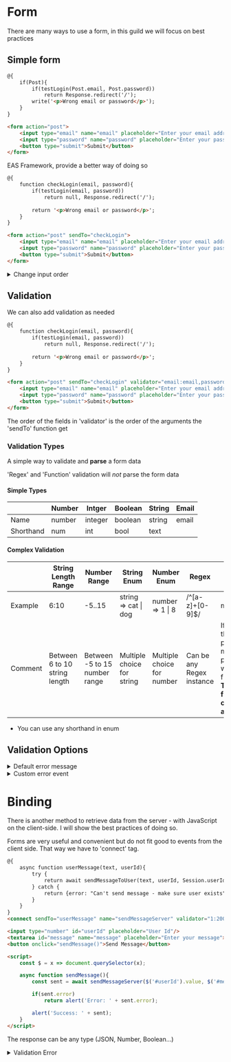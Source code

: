 # Form
There are many ways to use a form, in this guild we will focus on best practices

 ## Simple form
```html
@{
    if(Post){
        if(testLogin(Post.email, Post.password))
            return Response.redirect('/');
        write('<p>Wrong email or password</p>');
    }
}

<form action="post">
    <input type="email" name="email" placeholder="Enter your email address"/>
    <input type="password" name="password" placeholder="Enter your password"/>
    <button type="submit">Submit</button>
</form>
```

EAS Framework, provide a better way of doing so

```html
@{
    function checkLogin(email, password){
        if(testLogin(email, password))
            return null, Response.redirect('/');
        
        return '<p>Wrong email or password</p>';
    }
}

<form action="post" sendTo="checkLogin">
    <input type="email" name="email" placeholder="Enter your email address"/>
    <input type="password" name="password" placeholder="Enter your password"/>
    <button type="submit">Submit</button>
</form>
```

<details>
  <summary>Change input order</summary>

  You can change the input order with the 'order' attribute
```html
@{
    function checkLogin(password,email){
        if(testLogin(email, password))
            return null, Response.redirect('/');
        
        return '<p>Wrong email or password</p>';
    }
}

<form action="post" sendTo="checkLogin" order="password,email">
    <input type="email" name="email" placeholder="Enter your email address"/>
    <input type="password" name="password" placeholder="Enter your password"/>
    <button type="submit">Submit</button>
</form>
```
</details>

## Validation

We can also add validation as needed

```html
@{
    function checkLogin(email, password){
        if(testLogin(email, password))
            return null, Response.redirect('/');
        
        return '<p>Wrong email or password</p>';
    }
}

<form action="post" sendTo="checkLogin" validator="email:email,password:6:30">
    <input type="email" name="email" placeholder="Enter your email address"/>
    <input type="password" name="password" placeholder="Enter your password"/>
    <button type="submit">Submit</button>
</form>
```
The order of the fields in 'validator' is the order of the arguments the 'sendTo' function get

### Validation Types
A simple way to validate and **parse** a form data

'Regex' and 'Function' validation will *not* parse the form data
#### Simple Types
|           | Number | Intger  | Boolean | String | Email |
|-----------|--------|---------|---------|--------|-------|
| Name      | number | integer | boolean | string | email |
| Shorthand | num    | int     | bool    | text   |       |

#### Complex Validation

|         | String Length Range           | Number Range                  | String Enum                | Number Enum                | Regex                     | Function                                                                                                     |
|---------|-------------------------------|-------------------------------|----------------------------|----------------------------|---------------------------|--------------------------------------------------------------------------------------------------------------|
| Example | 6:10                          | -5..15                        | string => cat \| dog       | number => 1 \| 8           | /^[a-z]+[0-9]$/           | myFunction                                                                                                   |
| Comment | Between 6 to 10 string length | Between -5 to 15 number range | Multiple choice for string | Multiple choice for number | Can be any Regex instance | If none of the previous methods is possible, it will call the function.   **The function can be asynchrony** |

* You can use any shorthand in enum

## Validation Options

<details>
  <summary>Default error message</summary>

  By default, the framework will enable auto-generate error messages in debug mode.

  You can disable it by setting 'message=false' OR if you want to them in production set 'message=true'

  If you want to disable it globally you can enable the "SafeDebug" plugin

```html
<form action="post" sendTo="checkLogin" validator="email:email,password:6:30" message="false">
```

  You can also override the auto-generate error message and set the message to be a string

```html
<form action="post" sendTo="checkLogin" validator="email:email,password:6:30" message="Make sure the email valid and password between 6 to 30 characters">
```
</details>                                               


<details>
  <summary>Custom error event</summary>

  'notValid' attribute contains the name of the function that will be called in case of an error.
  

  The function will get the

```typescript 
function(message: string, validationType: string (name_of_validation_type) | RegExp | method, validationArguments: []number | []string, value: string | number | boolean): Promise<any> | any
```
Example
```html
@{
    function thatError(message, type){
        return `There is an error in that type: ${type}`;
    }
}
<form action="post" sendTo="checkLogin" validator="email:email,password:6:30" notValid="thatError">
```

  ### Prevent HTML on error message
  To escape HTML on error message add the 'safe' tag.

```html
<form action="post" sendTo="checkLogin" validator="email:email,password:6:30" message="This </p> will not cause an error" safe>
```
</details>

# Binding
There is another method to retrieve data from the server - with JavaScript on the client-side.
I will show the best practices of doing so.

Forms are very useful and convenient but do not fit good to events from the client side. That way we have to 'connect' tag.

```html
@{
    async function userMessage(text, userId){
        try {
            return await sendMessageToUser(text, userId, Session.userId)
        } catch {
            return {error: "Can't send message - make sure user exists"}
        }
    }
}
<connect sendTo="userMessage" name="sendMessageServer" validator="1:200,integer"/>

<input type="number" id="userId" placeholder="User Id"/>
<textarea id="message" name="message" placeholder="Enter your message"></textarea>
<button onclick="sendMessage()">Send Message</button>

<script>
    const $ = x => document.querySelector(x);

    async function sendMessage(){
        const sent = await sendMessageServer($('#userId').value, $('#message').value)

        if(sent.error) 
            return alert('Error: ' + sent.error);

        alert('Success: ' + sent);
    }
</script>
```
The response can be any type (JSON, Number, Boolean...)

<details>
  <summary>Validation Error</summary>

  You can also use 'noValid' and 'message'

```html
<connect sendTo="userMessage" name="sendMessageServer" validator="1:200,integer" noValid="() => ({error: 'fields not valid'})"/>
```

```html
<connect sendTo="userMessage" name="sendMessageServer" validator="1:200,integer" message="Enter a valid userId and make sure the message is between 1 to 200 characters"/>
```
</details>

